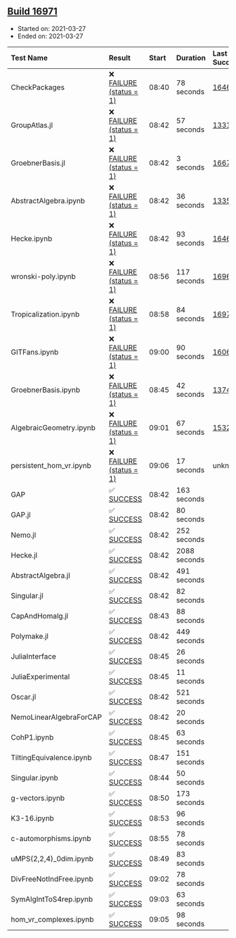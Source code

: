 ## [Build 16971](https://oscarci.mathematik.uni-kl.de/job/oscar/16971/)

* Started on: 2021-03-27
* Ended on: 2021-03-27

| Test Name    | Result | Start | Duration | Last Success | First Failure |
|:-------------|:-------|:------|:---------|:-------------|:--------------|
| CheckPackages | ❌ [FAILURE (status = 1)](https://oscarci.mathematik.uni-kl.de/job/oscar/16971/artifact/logs/build-16971/CheckPackages.log) | 08:40 | 78 seconds | [16463](https://oscarci.mathematik.uni-kl.de/job/oscar/16463/) | [16464](https://oscarci.mathematik.uni-kl.de/job/oscar/16464/) |
| GroupAtlas.jl | ❌ [FAILURE (status = 1)](https://oscarci.mathematik.uni-kl.de/job/oscar/16971/artifact/logs/build-16971/GroupAtlas.jl.log) | 08:42 | 57 seconds | [13311](https://oscarci.mathematik.uni-kl.de/job/oscar/13311/) | [13312](https://oscarci.mathematik.uni-kl.de/job/oscar/13312/) |
| GroebnerBasis.jl | ❌ [FAILURE (status = 1)](https://oscarci.mathematik.uni-kl.de/job/oscar/16971/artifact/logs/build-16971/GroebnerBasis.jl.log) | 08:42 | 3 seconds | [16676](https://oscarci.mathematik.uni-kl.de/job/oscar/16676/) | [16677](https://oscarci.mathematik.uni-kl.de/job/oscar/16677/) |
| AbstractAlgebra.ipynb | ❌ [FAILURE (status = 1)](https://oscarci.mathematik.uni-kl.de/job/oscar/16971/artifact/logs/build-16971/AbstractAlgebra.ipynb.log) | 08:42 | 36 seconds | [13355](https://oscarci.mathematik.uni-kl.de/job/oscar/13355/) | [13356](https://oscarci.mathematik.uni-kl.de/job/oscar/13356/) |
| Hecke.ipynb | ❌ [FAILURE (status = 1)](https://oscarci.mathematik.uni-kl.de/job/oscar/16971/artifact/logs/build-16971/Hecke.ipynb.log) | 08:42 | 93 seconds | [16463](https://oscarci.mathematik.uni-kl.de/job/oscar/16463/) | [16464](https://oscarci.mathematik.uni-kl.de/job/oscar/16464/) |
| wronski-poly.ipynb | ❌ [FAILURE (status = 1)](https://oscarci.mathematik.uni-kl.de/job/oscar/16971/artifact/logs/build-16971/wronski-poly.ipynb.log) | 08:56 | 117 seconds | [16968](https://oscarci.mathematik.uni-kl.de/job/oscar/16968/) | [16969](https://oscarci.mathematik.uni-kl.de/job/oscar/16969/) |
| Tropicalization.ipynb | ❌ [FAILURE (status = 1)](https://oscarci.mathematik.uni-kl.de/job/oscar/16971/artifact/logs/build-16971/Tropicalization.ipynb.log) | 08:58 | 84 seconds | [16970](https://oscarci.mathematik.uni-kl.de/job/oscar/16970/) | [16971](https://oscarci.mathematik.uni-kl.de/job/oscar/16971/) |
| GITFans.ipynb | ❌ [FAILURE (status = 1)](https://oscarci.mathematik.uni-kl.de/job/oscar/16971/artifact/logs/build-16971/GITFans.ipynb.log) | 09:00 | 90 seconds | [16068](https://oscarci.mathematik.uni-kl.de/job/oscar/16068/) | [16069](https://oscarci.mathematik.uni-kl.de/job/oscar/16069/) |
| GroebnerBasis.ipynb | ❌ [FAILURE (status = 1)](https://oscarci.mathematik.uni-kl.de/job/oscar/16971/artifact/logs/build-16971/GroebnerBasis.ipynb.log) | 08:45 | 42 seconds | [13748](https://oscarci.mathematik.uni-kl.de/job/oscar/13748/) | [13749](https://oscarci.mathematik.uni-kl.de/job/oscar/13749/) |
| AlgebraicGeometry.ipynb | ❌ [FAILURE (status = 1)](https://oscarci.mathematik.uni-kl.de/job/oscar/16971/artifact/logs/build-16971/AlgebraicGeometry.ipynb.log) | 09:01 | 67 seconds | [15322](https://oscarci.mathematik.uni-kl.de/job/oscar/15322/) | [15323](https://oscarci.mathematik.uni-kl.de/job/oscar/15323/) |
| persistent_hom_vr.ipynb | ❌ [FAILURE (status = 1)](https://oscarci.mathematik.uni-kl.de/job/oscar/16971/artifact/logs/build-16971/persistent_hom_vr.ipynb.log) | 09:06 | 17 seconds | unknown | unknown |
| GAP | ✅ [SUCCESS](https://oscarci.mathematik.uni-kl.de/job/oscar/16971/artifact/logs/build-16971/GAP.log) | 08:42 | 163 seconds |  |  |
| GAP.jl | ✅ [SUCCESS](https://oscarci.mathematik.uni-kl.de/job/oscar/16971/artifact/logs/build-16971/GAP.jl.log) | 08:42 | 80 seconds |  |  |
| Nemo.jl | ✅ [SUCCESS](https://oscarci.mathematik.uni-kl.de/job/oscar/16971/artifact/logs/build-16971/Nemo.jl.log) | 08:42 | 252 seconds |  |  |
| Hecke.jl | ✅ [SUCCESS](https://oscarci.mathematik.uni-kl.de/job/oscar/16971/artifact/logs/build-16971/Hecke.jl.log) | 08:42 | 2088 seconds |  |  |
| AbstractAlgebra.jl | ✅ [SUCCESS](https://oscarci.mathematik.uni-kl.de/job/oscar/16971/artifact/logs/build-16971/AbstractAlgebra.jl.log) | 08:42 | 491 seconds |  |  |
| Singular.jl | ✅ [SUCCESS](https://oscarci.mathematik.uni-kl.de/job/oscar/16971/artifact/logs/build-16971/Singular.jl.log) | 08:42 | 82 seconds |  |  |
| CapAndHomalg.jl | ✅ [SUCCESS](https://oscarci.mathematik.uni-kl.de/job/oscar/16971/artifact/logs/build-16971/CapAndHomalg.jl.log) | 08:43 | 88 seconds |  |  |
| Polymake.jl | ✅ [SUCCESS](https://oscarci.mathematik.uni-kl.de/job/oscar/16971/artifact/logs/build-16971/Polymake.jl.log) | 08:42 | 449 seconds |  |  |
| JuliaInterface | ✅ [SUCCESS](https://oscarci.mathematik.uni-kl.de/job/oscar/16971/artifact/logs/build-16971/JuliaInterface.log) | 08:45 | 26 seconds |  |  |
| JuliaExperimental | ✅ [SUCCESS](https://oscarci.mathematik.uni-kl.de/job/oscar/16971/artifact/logs/build-16971/JuliaExperimental.log) | 08:45 | 11 seconds |  |  |
| Oscar.jl | ✅ [SUCCESS](https://oscarci.mathematik.uni-kl.de/job/oscar/16971/artifact/logs/build-16971/Oscar.jl.log) | 08:42 | 521 seconds |  |  |
| NemoLinearAlgebraForCAP | ✅ [SUCCESS](https://oscarci.mathematik.uni-kl.de/job/oscar/16971/artifact/logs/build-16971/NemoLinearAlgebraForCAP.log) | 08:42 | 20 seconds |  |  |
| CohP1.ipynb | ✅ [SUCCESS](https://oscarci.mathematik.uni-kl.de/job/oscar/16971/artifact/logs/build-16971/CohP1.ipynb.log) | 08:45 | 63 seconds |  |  |
| TiltingEquivalence.ipynb | ✅ [SUCCESS](https://oscarci.mathematik.uni-kl.de/job/oscar/16971/artifact/logs/build-16971/TiltingEquivalence.ipynb.log) | 08:47 | 151 seconds |  |  |
| Singular.ipynb | ✅ [SUCCESS](https://oscarci.mathematik.uni-kl.de/job/oscar/16971/artifact/logs/build-16971/Singular.ipynb.log) | 08:44 | 50 seconds |  |  |
| g-vectors.ipynb | ✅ [SUCCESS](https://oscarci.mathematik.uni-kl.de/job/oscar/16971/artifact/logs/build-16971/g-vectors.ipynb.log) | 08:50 | 173 seconds |  |  |
| K3-16.ipynb | ✅ [SUCCESS](https://oscarci.mathematik.uni-kl.de/job/oscar/16971/artifact/logs/build-16971/K3-16.ipynb.log) | 08:53 | 96 seconds |  |  |
| c-automorphisms.ipynb | ✅ [SUCCESS](https://oscarci.mathematik.uni-kl.de/job/oscar/16971/artifact/logs/build-16971/c-automorphisms.ipynb.log) | 08:55 | 78 seconds |  |  |
| uMPS(2,2,4)_0dim.ipynb | ✅ [SUCCESS](https://oscarci.mathematik.uni-kl.de/job/oscar/16971/artifact/logs/build-16971/uMPS-2-2-4-_0dim.ipynb.log) | 08:49 | 83 seconds |  |  |
| DivFreeNotIndFree.ipynb | ✅ [SUCCESS](https://oscarci.mathematik.uni-kl.de/job/oscar/16971/artifact/logs/build-16971/DivFreeNotIndFree.ipynb.log) | 09:02 | 78 seconds |  |  |
| SymAlgIntToS4rep.ipynb | ✅ [SUCCESS](https://oscarci.mathematik.uni-kl.de/job/oscar/16971/artifact/logs/build-16971/SymAlgIntToS4rep.ipynb.log) | 09:03 | 63 seconds |  |  |
| hom_vr_complexes.ipynb | ✅ [SUCCESS](https://oscarci.mathematik.uni-kl.de/job/oscar/16971/artifact/logs/build-16971/hom_vr_complexes.ipynb.log) | 09:05 | 98 seconds |  |  |
